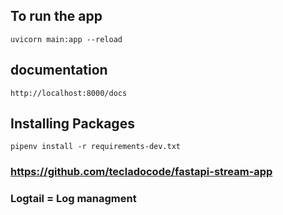 ## To run the app
``` uvicorn main:app --reload ```

## documentation
```http://localhost:8000/docs```

## Installing Packages
``` pipenv install -r requirements-dev.txt ```

### https://github.com/tecladocode/fastapi-stream-app

### Logtail = Log managment
